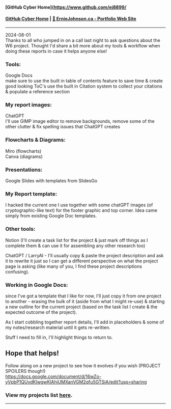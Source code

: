 #### [GitHub Cyber Home](https://www.github.com/ej8899/

#### [GitHub Cyber Home](https://www.github.com/ej8899/cyber101) | [🏡 ErnieJohnson.ca - Portfolio Web Site](https://www.erniejohnson.ca)

---

2024-08-01  
Thanks to all who jumped in on a call last night to ask questions about the W6 project.  Thought I'd share a bit more about my tools & workflow when doing these reports in case it helps anyone else!

### Tools:
Google Docs  
make sure to use the built in table of contents feature to save time & create good looking ToC's
use the built in Citation system to collect your citations & populate a reference section

### My report images:
ChatGPT  
I'll use  GIMP image editor to remove backgrounds, remove some of the other  clutter & fix spelling issues that ChatGPT creates

### Flowcharts & Diagrams:
Miro (flowcharts)  
Canva (diagrams)  

### Presentations:
Google Slides with templates from SlidesGo

### My Report template:
I hacked the current one I use together with some chatGPT images (of cryptographic-like text) for the footer graphic and top corner.  Idea came simply from existing Google Doc templates.

### Other tools:
Notion (I'll create a task list for the project & just mark off things as I complete them & can use it for assembling any other research too)  

ChatGPT / LarryAI - I'll usually copy & paste the project description and ask it to rewrite it just so I can get a different perspective on what the project page is asking (like many of you, I find these project descriptions confusing).

### Working in Google Docs:
since I've got a template that I like for now, I'll just copy it from one project to another - erasing the bulk of it (aside from what I might re-use) & starting a new outline for the current project (based on the task list I create & the expected outcome of the project).

As I start cobbling together report details, I'll add in placeholders & some of my notes/research material until it gets re-written.

Stuff I need to fill in, I'll highlight things to return to.

Hope that helps!
---
Follow along on a new project to see how it evolves if you wish (PROJECT SPOILERS though!)  
https://docs.google.com/document/d/16wZo-yVpbP1QUvdKIwgwKlAhjUMXanVGM2qfu5GTSjA/edit?usp=sharing   

### View my projects list [here](https://github.com/ej8899/cyber101/blob/main/lighthouse_labs_projects_completed/All%20Lighthouse%20Labs%20Cyber%20Projects.md).
---  

<div align="right"><img src="https://komarev.com/ghpvc/?username=ej8899-cyber-projects&style=flat-square&color=008080" alt=""/></div>